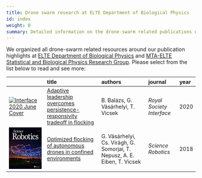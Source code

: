 ```yaml
---
title: Drone swarm research at ELTE Department of Biological Physics
id: index
weight: 0
summary: Detailed information on the drone-swarm related publications of ELTE Department of Biological Physics
---
```


We organized all drone-swarm related resources around our publication highlights at [ELTE Department of Biological Physics](https://physics.elte.hu/en/BIO_research) and [MTA-ELTE Statistical and Biological Physics Research Group](http://hal.elte.hu/). Please select from the list below to read and see more:

|      | title | authors | journal | year |
| :-   | :-    | :-      | :-      | :-   |
| [![Interface 2020 June Cover](assets/img/interface_cover.jpg)](interface2020.md) | [Adaptive leadership overcomes persistence-responsivity tradeoff in flocking](interface2020.md) | B. Balázs, G. Vásárhelyi, T. Vicsek | _Royal Society Interface_ | 2020 |
| [![Science Robotics 2018 July Cover](assets/img/science_robotics_cover.jpg)](scirob2018.md) | [Optimized flocking of autonomous drones in confined environments](scirob2018.md) | G. Vásárhelyi, Cs. Virágh, G. Somorjai, T. Nepusz, A. E. Eiben, T. Vicsek | _Science Robotics_ | 2018 |

